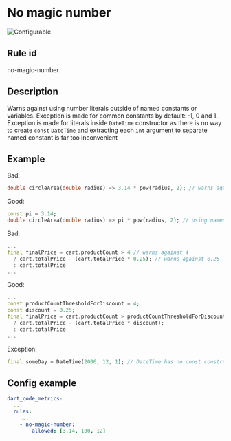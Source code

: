 # No magic number

![Configurable](https://img.shields.io/badge/-configurable-informational)

## Rule id

no-magic-number

## Description

Warns against using number literals outside of named constants or variables.
Exception is made for common constants by default: -1, 0 and 1.
Exception is made for literals inside `DateTime` constructor as there is no way to create `const` `DateTime` and extracting each `int` argument to separate named constant is far too inconvenient

## Example

Bad:

```dart
double circleArea(double radius) => 3.14 * pow(radius, 2); // warns against 3.14
```

Good:

```dart
const pi = 3.14;
double circleArea(double radius) => pi * pow(radius, 2); // using named constant so no warning
```

Bad:

```dart
...
final finalPrice = cart.productCount > 4 // warns against 4
  ? cart.totalPrice - (cart.totalPrice * 0.25); // warns against 0.25
  : cart.totalPrice
...
```

Good:

```dart
...
const productCountThresholdForDiscount = 4;
const discount = 0.25;
final finalPrice = cart.productCount > productCountThresholdForDiscount
  ? cart.totalPrice - (cart.totalPrice * discount);
  : cart.totalPrice
...
```

Exception:

```dart
final someDay = DateTime(2006, 12, 1); // DateTime has no const constructor
```

## Config example

```yaml
dart_code_metrics:
  ...
  rules:
    ...
    - no-magic-number:
        allowed: [3.14, 100, 12]
```
